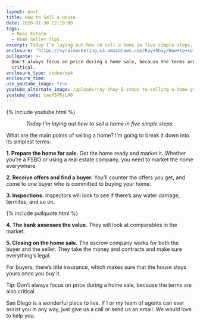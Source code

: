 ```yaml
---
layout: post
title: How to Sell a House
date: 2020-01-30 22:19:00
tags:
  - Real Estate
  - Home Seller Tips
excerpt: Today I’m laying out how to sell a home in five simple steps.
enclosure: 'https://vyralmarketing.s3.amazonaws.com/Ray+Shay/How+to+sell+a+house.mp4'
pullquote: >-
  Don’t always focus on price during a home sale, because the terms are also
  critical.
enclosure_type: video/mp4
enclosure_time:
use_youtube_image: true
youtube_alternate_image: /uploads/ray-shay-5-steps-to-selling-a-home-youtube.jpg
youtube_code: cmeY5X6jLN0
---
```


{% include youtube.html %}

<p style="text-align: center;"><em>Today I’m laying out how to sell a home in five simple steps.</em></p>

What are the main points of selling a home? I’m going to break it down into its simplest terms:

**1\. Prepare the home for sale.** Get the home ready and market it. Whether you’re a FSBO or using a real estate company, you need to market the home everywhere.**&nbsp;**

**2\. Receive offers and find a buyer.** You’ll counter the offers you get, and come to one buyer who is committed to buying your home.**&nbsp;**

**3\. Inspections.** Inspectors will look to see if there’s any water damage, termites, and so on.&nbsp;

{% include pullquote.html %}

**4\. The bank assesses the value.** They will look at comparables in the market.&nbsp;

**5\. Closing on the home sale.** The escrow company works for both the buyer and the seller. They take the money and contracts and make sure everything’s legal.&nbsp;

For buyers, there’s title insurance, which makes sure that the house stays yours once you buy it.&nbsp;

Tip: Don’t always focus on price during a home sale, because the terms are also critical.&nbsp;

San Diego is a wonderful place to live. If I or my team of agents can ever assist you in any way, just give us a call or send us an email. We would love to help you.